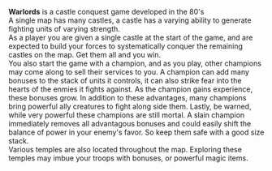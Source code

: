 **Warlords** is a castle conquest game developed in the 80's<br>
A single map has many castles, a castle has a varying ability to generate fighting units of varying strength.<br>
As a player you are given a single castle at the start of the game, and are expected to build your forces to systematically conquer the remaining castles on the map.  Get them all and you win.<br>
You also start the game with a champion, and as you play, other champions may come along to sell their services to you. A champion can add many bonuses to the stack of units it controls, it can also strike fear into the hearts of the enmies it fights against. As the champion gains experience, these bonuses grow. In addition to these advantages, many champions bring powerful ally creatures to fight along side them. Lastly, be warned, while very powerful these champions are still mortal. A slain champion immediately removes all advantagous bonuses and could easily shift the balance of power in your enemy's favor. So keep them safe with a good size stack.<br>
Various temples are also located throughout the map. Exploring these temples may imbue your troops with bonuses, or powerful magic items.<br>